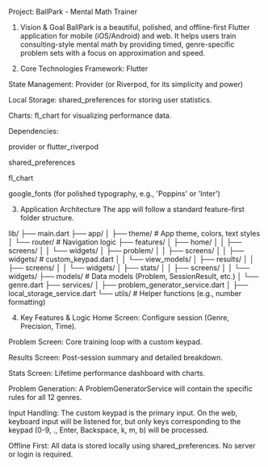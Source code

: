 Project: BallPark - Mental Math Trainer
1. Vision & Goal
BallPark is a beautiful, polished, and offline-first Flutter application for mobile (iOS/Android) and web. It helps users train consulting-style mental math by providing timed, genre-specific problem sets with a focus on approximation and speed.

2. Core Technologies
Framework: Flutter

State Management: Provider (or Riverpod, for its simplicity and power)

Local Storage: shared_preferences for storing user statistics.

Charts: fl_chart for visualizing performance data.

Dependencies:

provider or flutter_riverpod

shared_preferences

fl_chart

google_fonts (for polished typography, e.g., 'Poppins' or 'Inter')

3. Application Architecture
The app will follow a standard feature-first folder structure.

lib/
├── main.dart
├── app/
│   ├── theme/          # App theme, colors, text styles
│   └── router/         # Navigation logic
├── features/
│   ├── home/
│   │   ├── screens/
│   │   └── widgets/
│   ├── problem/
│   │   ├── screens/
│   │   ├── widgets/    # custom_keypad.dart
│   │   └── view_models/
│   ├── results/
│   │   ├── screens/
│   │   └── widgets/
│   ├── stats/
│   │   ├── screens/
│   │   └── widgets/
├── models/             # Data models (Problem, SessionResult, etc.)
│   └── genre.dart
├── services/
│   ├── problem_generator_service.dart
│   ├── local_storage_service.dart
└── utils/              # Helper functions (e.g., number formatting)

4. Key Features & Logic
Home Screen: Configure session (Genre, Precision, Time).

Problem Screen: Core training loop with a custom keypad.

Results Screen: Post-session summary and detailed breakdown.

Stats Screen: Lifetime performance dashboard with charts.

Problem Generation: A ProblemGeneratorService will contain the specific rules for all 12 genres.

Input Handling: The custom keypad is the primary input. On the web, keyboard input will be listened for, but only keys corresponding to the keypad (0-9, ., Enter, Backspace, k, m, b) will be processed.

Offline First: All data is stored locally using shared_preferences. No server or login is required.